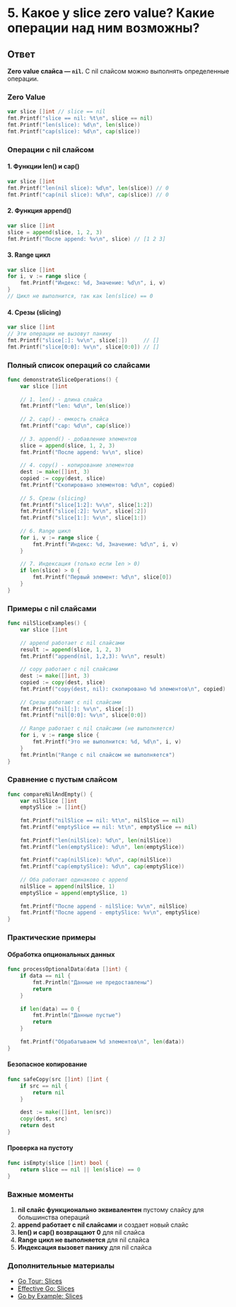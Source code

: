 # 5. Какое у slice zero value? Какие операции над ним возможны?

## Ответ

**Zero value слайса — `nil`.** С nil слайсом можно выполнять определенные операции.

### Zero Value

```go
var slice []int // slice == nil
fmt.Printf("slice == nil: %t\n", slice == nil)
fmt.Printf("len(slice): %d\n", len(slice))
fmt.Printf("cap(slice): %d\n", cap(slice))
```

### Операции с nil слайсом

#### 1. Функции len() и cap()
```go
var slice []int
fmt.Printf("len(nil slice): %d\n", len(slice)) // 0
fmt.Printf("cap(nil slice): %d\n", cap(slice)) // 0
```

#### 2. Функция append()
```go
var slice []int
slice = append(slice, 1, 2, 3)
fmt.Printf("После append: %v\n", slice) // [1 2 3]
```

#### 3. Range цикл
```go
var slice []int
for i, v := range slice {
    fmt.Printf("Индекс: %d, Значение: %d\n", i, v)
}
// Цикл не выполнится, так как len(slice) == 0
```

#### 4. Срезы (slicing)
```go
var slice []int
// Эти операции не вызовут панику
fmt.Printf("slice[:]: %v\n", slice[:])     // []
fmt.Printf("slice[0:0]: %v\n", slice[0:0]) // []
```

### Полный список операций со слайсами

```go
func demonstrateSliceOperations() {
    var slice []int
    
    // 1. len() - длина слайса
    fmt.Printf("len: %d\n", len(slice))
    
    // 2. cap() - емкость слайса
    fmt.Printf("cap: %d\n", cap(slice))
    
    // 3. append() - добавление элементов
    slice = append(slice, 1, 2, 3)
    fmt.Printf("После append: %v\n", slice)
    
    // 4. copy() - копирование элементов
    dest := make([]int, 3)
    copied := copy(dest, slice)
    fmt.Printf("Скопировано элементов: %d\n", copied)
    
    // 5. Срезы (slicing)
    fmt.Printf("slice[1:2]: %v\n", slice[1:2])
    fmt.Printf("slice[:2]: %v\n", slice[:2])
    fmt.Printf("slice[1:]: %v\n", slice[1:])
    
    // 6. Range цикл
    for i, v := range slice {
        fmt.Printf("Индекс: %d, Значение: %d\n", i, v)
    }
    
    // 7. Индексация (только если len > 0)
    if len(slice) > 0 {
        fmt.Printf("Первый элемент: %d\n", slice[0])
    }
}
```

### Примеры с nil слайсами

```go
func nilSliceExamples() {
    var slice []int
    
    // append работает с nil слайсами
    result := append(slice, 1, 2, 3)
    fmt.Printf("append(nil, 1,2,3): %v\n", result)
    
    // copy работает с nil слайсами
    dest := make([]int, 3)
    copied := copy(dest, slice)
    fmt.Printf("copy(dest, nil): скопировано %d элементов\n", copied)
    
    // Срезы работают с nil слайсами
    fmt.Printf("nil[:]: %v\n", slice[:])
    fmt.Printf("nil[0:0]: %v\n", slice[0:0])
    
    // Range работает с nil слайсами (не выполняется)
    for i, v := range slice {
        fmt.Printf("Это не выполнится: %d, %d\n", i, v)
    }
    fmt.Println("Range с nil слайсом не выполняется")
}
```

### Сравнение с пустым слайсом

```go
func compareNilAndEmpty() {
    var nilSlice []int
    emptySlice := []int{}
    
    fmt.Printf("nilSlice == nil: %t\n", nilSlice == nil)
    fmt.Printf("emptySlice == nil: %t\n", emptySlice == nil)
    
    fmt.Printf("len(nilSlice): %d\n", len(nilSlice))
    fmt.Printf("len(emptySlice): %d\n", len(emptySlice))
    
    fmt.Printf("cap(nilSlice): %d\n", cap(nilSlice))
    fmt.Printf("cap(emptySlice): %d\n", cap(emptySlice))
    
    // Оба работают одинаково с append
    nilSlice = append(nilSlice, 1)
    emptySlice = append(emptySlice, 1)
    
    fmt.Printf("После append - nilSlice: %v\n", nilSlice)
    fmt.Printf("После append - emptySlice: %v\n", emptySlice)
}
```

### Практические примеры

#### Обработка опциональных данных
```go
func processOptionalData(data []int) {
    if data == nil {
        fmt.Println("Данные не предоставлены")
        return
    }
    
    if len(data) == 0 {
        fmt.Println("Данные пустые")
        return
    }
    
    fmt.Printf("Обрабатываем %d элементов\n", len(data))
}
```

#### Безопасное копирование
```go
func safeCopy(src []int) []int {
    if src == nil {
        return nil
    }
    
    dest := make([]int, len(src))
    copy(dest, src)
    return dest
}
```

#### Проверка на пустоту
```go
func isEmpty(slice []int) bool {
    return slice == nil || len(slice) == 0
}
```

### Важные моменты

1. **nil слайс функционально эквивалентен** пустому слайсу для большинства операций
2. **append работает с nil слайсами** и создает новый слайс
3. **len() и cap() возвращают 0** для nil слайса
4. **Range цикл не выполняется** для nil слайса
5. **Индексация вызовет панику** для nil слайса

### Дополнительные материалы

- [Go Tour: Slices](https://tour.golang.org/moretypes/8)
- [Effective Go: Slices](https://golang.org/doc/effective_go.html#slices)
- [Go by Example: Slices](https://gobyexample.com/slices) 
